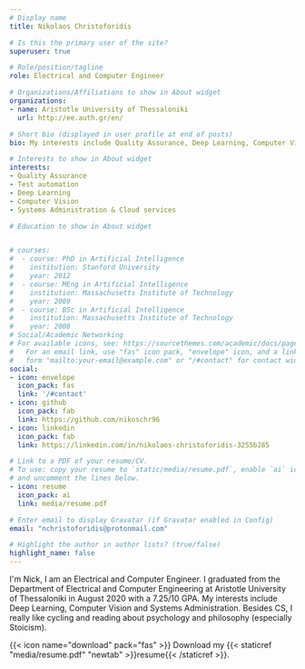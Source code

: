 ```yaml
---
# Display name
title: Nikolaos Christoforidis

# Is this the primary user of the site?
superuser: true

# Role/position/tagline
role: Electrical and Computer Engineer

# Organizations/Affiliations to show in About widget
organizations:
- name: Aristotle University of Thessaloniki
  url: http://ee.auth.gr/en/

# Short bio (displayed in user profile at end of posts)
bio: My interests include Quality Assurance, Deep Learning, Computer Vision and Systems Administration.

# Interests to show in About widget
interests:
- Quality Assurance
- Test automation
- Deep Learning
- Computer Vision
- Systems Administration & Cloud services

# Education to show in About widget


# courses:
#  - course: PhD in Artificial Intelligence
#    institution: Stanford University
#    year: 2012
#  - course: MEng in Artificial Intelligence
#    institution: Massachusetts Institute of Technology
#    year: 2009
#  - course: BSc in Artificial Intelligence
#    institution: Massachusetts Institute of Technology
#    year: 2008
# Social/Academic Networking
# For available icons, see: https://sourcethemes.com/academic/docs/page-builder/#icons
#   For an email link, use "fas" icon pack, "envelope" icon, and a link in the
#   form "mailto:your-email@example.com" or "/#contact" for contact widget.
social:
- icon: envelope
  icon_pack: fas
  link: '/#contact'
- icon: github
  icon_pack: fab
  link: https://github.com/nikoschr96
- icon: linkedin
  icon_pack: fab
  link: https://linkedin.com/in/nikolaos-christoforidis-3255b285

# Link to a PDF of your resume/CV.
# To use: copy your resume to `static/media/resume.pdf`, enable `ai` icons in `params.toml`, 
# and uncomment the lines below.
- icon: resume
  icon_pack: ai
  link: media/resume.pdf

# Enter email to display Gravatar (if Gravatar enabled in Config)
email: "nchristoforidis@protonmail.com"

# Highlight the author in author lists? (true/false)
highlight_name: false
---
```


I'm Nick, I am an Electrical and Computer Engineer. I graduated from the Department of Electrical and Computer Engineering at Aristotle University of Thessaloniki in August 2020 with a 7.25/10 GPA. My interests include Deep Learning, Computer Vision and Systems Administration. Besides CS, I really like cycling and reading about psychology and philosophy (especially Stoicism).

{{< icon name="download" pack="fas" >}} Download my {{< staticref "media/resume.pdf" "newtab" >}}resume{{< /staticref >}}.
